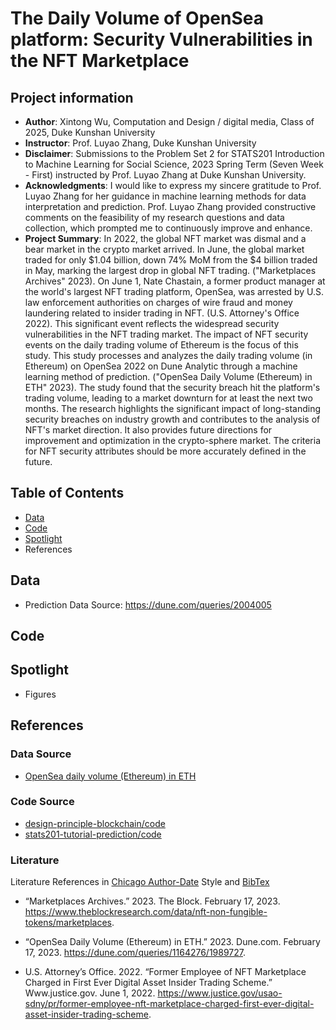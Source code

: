 # The Daily Volume of OpenSea platform: Security Vulnerabilities in the NFT Marketplace
## Project information
- **Author**: Xintong Wu, Computation and Design / digital media, Class of 2025, Duke Kunshan University
- **Instructor**: Prof. Luyao Zhang, Duke Kunshan University
- **Disclaimer**: Submissions to the Problem Set 2 for STATS201 Introduction to Machine Learning for Social Science, 2023 Spring Term (Seven Week - First) instructed by Prof. Luyao Zhang at Duke Kunshan University.
- **Acknowledgments**: I would like to express my sincere gratitude to Prof. Luyao Zhang for her guidance in machine learning methods for data interpretation and prediction. Prof. Luyao Zhang provided constructive comments on the feasibility of my research questions and data collection, which prompted me to continuously improve and enhance.
- **Project Summary**: In 2022, the global NFT market was dismal and a bear market in the crypto market arrived. In June, the global market traded for only $1.04 billion, down 74% MoM from the $4 billion traded in May, marking the largest drop in global NFT trading. ("Marketplaces Archives" 2023). On June 1, Nate Chastain, a former product manager at the world's largest NFT trading platform, OpenSea, was arrested by U.S. law enforcement authorities on charges of wire fraud and money laundering related to insider trading in NFT. (U.S. Attorney's Office 2022). This significant event reflects the widespread security vulnerabilities in the NFT trading market. The impact of NFT security events on the daily trading volume of Ethereum is the focus of this study. This study processes and analyzes the daily trading volume (in Ethereum) on OpenSea 2022 on Dune Analytic through a machine learning method of prediction. ("OpenSea Daily Volume (Ethereum) in ETH" 2023). The study found that the security breach hit the platform's trading volume, leading to a market downturn for at least the next two months. The research highlights the significant impact of long-standing security breaches on industry growth and contributes to the analysis of NFT's market direction. It also provides future directions for improvement and optimization in the crypto-sphere market. The criteria for NFT security attributes should be more accurately defined in the future. 


## Table of Contents
- [Data](https://github.com/Xintong1122/stats201-PS2-Exlanation-Prediction-Xintong/tree/main/data)
- [Code](https://github.com/Xintong1122/stats201-PS2-Exlanation-Prediction-Xintong/tree/main/code)
- [Spotlight](https://github.com/Xintong1122/stats201-PS2-Exlanation-Prediction-Xintong/tree/main/spotlight)
- References


## Data
- Prediction Data Source: https://dune.com/queries/2004005




## Code



## Spotlight
- Figures


## References

### Data Source
- [OpenSea daily volume (Ethereum) in ETH](https://dune.com/queries/2004005)

### Code Source
- [design-principle-blockchain/code](https://github.com/sunshineluyao/design-principle-blockchain)
- [stats201-tutorial-prediction/code](https://github.com/Rising-Stars-by-Sunshine/stats201-tutorial-prediction)

### Literature
 Literature References in [Chicago Author-Date](https://www.chicagomanualofstyle.org/tools_citationguide/citation-guide-2.html) Style and [BibTex](https://scholar.google.com/) 

- “Marketplaces Archives.” 2023. The Block. February 17, 2023. https://www.theblockresearch.com/data/nft-non-fungible-tokens/marketplaces.

- “OpenSea Daily Volume (Ethereum) in ETH.” 2023. Dune.com. February 17, 2023. https://dune.com/queries/1164276/1989727.

- U.S. Attorney’s Office. 2022. “Former Employee of NFT Marketplace Charged in First Ever Digital Asset Insider Trading Scheme.” Www.justice.gov. June 1, 2022. https://www.justice.gov/usao-sdny/pr/former-employee-nft-marketplace-charged-first-ever-digital-asset-insider-trading-scheme.



